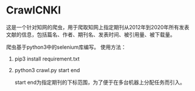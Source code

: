 # CrawlCNKI
这是一个针对知网的爬虫，用于爬取知网上指定期刊从2012年到2020年所有发表文献的信息，包括篇名、作者、期刊名、发表时间、被引用量、被下载量。

爬虫基于python3中的selenium库编写。
使用方法：
1. pip3 install requirement.txt
2. python3 crawl.py start end
   
   start end为指定期刊的下标范围，为了便于在多台机器上分配任务而引入。



